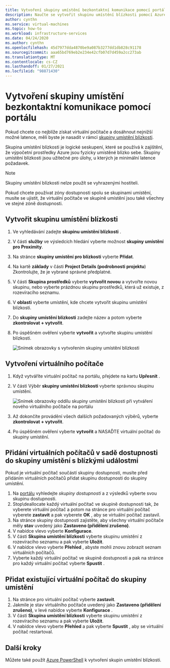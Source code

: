 ```yaml
---
title: Vytvoření skupiny umístění bezkontaktní komunikace pomocí portálu
description: Naučte se vytvořit skupinu umístění blízkosti pomocí Azure Portal.
author: cynthn
ms.service: virtual-machines
ms.topic: how-to
ms.workload: infrastructure-services
ms.date: 04/24/2020
ms.author: cynthn
ms.openlocfilehash: 45d7977dda4870be9a087b3277dd1db828c91178
ms.sourcegitcommit: aaa65bd769eb2e234e42cfb07d7d459a2cc273ab
ms.translationtype: MT
ms.contentlocale: cs-CZ
ms.lasthandoff: 01/27/2021
ms.locfileid: "98871430"
---
```

# <a name="create-a-proximity-placement-group-using-the-portal"></a>Vytvoření skupiny umístění bezkontaktní komunikace pomocí portálu

Pokud chcete co nejblíže získat virtuální počítače a dosáhnout nejnižší možné latence, měli byste je nasadit v rámci [skupiny umístění blízkosti](../co-location.md#proximity-placement-groups).

Skupina umístění blízkosti je logické seskupení, které se používá k zajištění, že výpočetní prostředky Azure jsou fyzicky umístěné blízko sebe. Skupiny umístění blízkosti jsou užitečné pro úlohy, u kterých je minimální latence požadavek.

> [!NOTE]
> Skupiny umístění blízkosti nelze použít se vyhrazenými hostiteli.
>
> Pokud chcete používat zóny dostupnosti spolu se skupinami umístění, musíte se ujistit, že virtuální počítače ve skupině umístění jsou také všechny ve stejné zóně dostupnosti.
>

## <a name="create-the-proximity-placement-group"></a>Vytvořit skupinu umístění blízkosti

1. Ve vyhledávání zadejte **skupinu umístění blízkosti** .
1. V části **služby** ve výsledcích hledání vyberte možnost **skupiny umístění pro Proximity**.
1. Na stránce **skupiny umístění pro blízkosti** vyberte **Přidat**.
1. Na kartě **základy** v části **Project Details (podrobnosti projektu**) Zkontrolujte, že je vybrané správné předplatné.
1. V části **Skupina prostředků** vyberte **vytvořit novou** a vytvořte novou skupinu, nebo vyberte prázdnou skupinu prostředků, která už existuje, z rozevíracího seznamu. 
1. V **oblasti** vyberte umístění, kde chcete vytvořit skupinu umístění blízkosti.
1. Do **skupiny umístění blízkosti** zadejte název a potom vyberte **zkontrolovat + vytvořit**.
1. Po úspěšném ověření vyberte **vytvořit** a vytvořte skupinu umístění blízkosti.

    ![Snímek obrazovky s vytvořením skupiny umístění blízkosti](./media/ppg/ppg.png)


## <a name="create-a-vm"></a>Vytvoření virtuálního počítače

1. Když vytváříte virtuální počítač na portálu, přejdete na kartu **Upřesnit** . 
1. V části Výběr **skupiny umístění blízkosti** vyberte správnou skupinu umístění. 

    ![Snímek obrazovky oddílu skupiny umístění blízkosti při vytváření nového virtuálního počítače na portálu](./media/ppg/vm-ppg.png)

1. Až dokončíte provádění všech dalších požadovaných výběrů, vyberte **zkontrolovat + vytvořit**.
1. Po úspěšném ověření vyberte **vytvořit** a NASAĎTE virtuální počítač do skupiny umístění.


## <a name="add-vms-in-an-availability-set-to-a-proximity-placement-group"></a>Přidání virtuálních počítačů v sadě dostupnosti do skupiny umístění s blízkými událostmi

Pokud je virtuální počítač součástí skupiny dostupnosti, musíte před přidáním virtuálních počítačů přidat skupinu dostupnosti do skupiny umístění.

1. Na [portálu](https://portal.azure.com) vyhledejte *skupiny dostupnosti* a z výsledků vyberte svou skupinu dostupnosti.
1. Stop\deallocate každý virtuální počítač ve skupině dostupnosti tak, že vyberete virtuální počítač a potom na stránce pro virtuální počítač vyberete **zastavit** a pak vyberete **OK** , aby se virtuální počítač zastavil.
1. Na stránce skupiny dostupnosti zajistěte, aby všechny virtuální počítače měly **stav** uvedený jako **Zastaveno (přidělení zrušeno)**.
1. V nabídce vlevo vyberte **Konfigurace**.
1. V části **Skupina umístění blízkosti** vyberte skupinu umístění z rozevíracího seznamu a pak vyberte **Uložit**.
1. V nabídce vlevo vyberte **Přehled** , abyste mohli znovu zobrazit seznam virtuálních počítačů. 
1. Vyberte každý virtuální počítač ve skupině dostupnosti a pak na stránce pro každý virtuální počítač vyberte **Spustit** . 


## <a name="add-existing-vm-to-placement-group"></a>Přidat existující virtuální počítač do skupiny umístění 


1. Na stránce pro virtuální počítač vyberte **zastavit**.
1. Jakmile je stav virtuálního počítače uvedený jako **Zastaveno (přidělení zrušeno)**, v levé nabídce vyberte **Konfigurace** .
1. V části **Skupina umístění blízkosti** vyberte skupinu umístění z rozevíracího seznamu a pak vyberte **Uložit**.
1. V nabídce vlevo vyberte **Přehled** a pak vyberte **Spustit** , aby se virtuální počítač restartoval.

 

## <a name="next-steps"></a>Další kroky

Můžete také použít [Azure PowerShell](proximity-placement-groups.md) k vytvoření skupin umístění blízkosti.